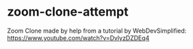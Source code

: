 # zoom-clone-attempt

Zoom Clone made by help from a tutorial by WebDevSimplified: https://www.youtube.com/watch?v=DvlyzDZDEq4
